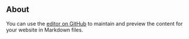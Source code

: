 ## About

You can use the [editor on GitHub](https://github.com/Mutsuki/koo.github.io/edit/gh-pages/index.md) to maintain and preview the content for your website in Markdown files.


